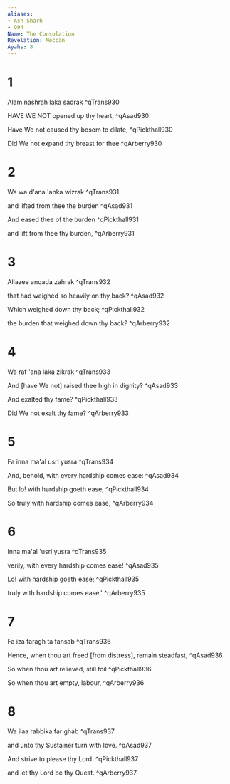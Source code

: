 ```yaml
---
aliases:
- Ash-Sharh
- Q94
Name: The Consolation
Revelation: Meccan
Ayahs: 8
---
```


# 1

Alam nashrah laka sadrak ^qTrans930


HAVE WE NOT opened up thy heart, ^qAsad930


Have We not caused thy bosom to dilate, ^qPickthall930


Did We not expand thy breast for thee ^qArberry930

# 2

Wa wa d'ana 'anka wizrak ^qTrans931


and lifted from thee the burden ^qAsad931


And eased thee of the burden ^qPickthall931


and lift from thee thy burden, ^qArberry931

# 3

Allazee anqada zahrak ^qTrans932


that had weighed so heavily on thy back? ^qAsad932


Which weighed down thy back; ^qPickthall932


the burden that weighed down thy back? ^qArberry932

# 4

Wa raf 'ana laka zikrak ^qTrans933


And [have We not] raised thee high in dignity? ^qAsad933


And exalted thy fame? ^qPickthall933


Did We not exalt thy fame? ^qArberry933

# 5

Fa inna ma'al usri yusra ^qTrans934


And, behold, with every hardship comes ease: ^qAsad934


But lo! with hardship goeth ease, ^qPickthall934


So truly with hardship comes ease, ^qArberry934

# 6

Inna ma'al 'usri yusra ^qTrans935


verily, with every hardship comes ease! ^qAsad935


Lo! with hardship goeth ease; ^qPickthall935


truly with hardship comes ease.' ^qArberry935

# 7

Fa iza faragh ta fansab ^qTrans936


Hence, when thou art freed [from distress], remain steadfast, ^qAsad936


So when thou art relieved, still toil ^qPickthall936


So when thou art empty, labour, ^qArberry936

# 8

Wa ilaa rabbika far ghab ^qTrans937


and unto thy Sustainer turn with love. ^qAsad937


And strive to please thy Lord. ^qPickthall937


and let thy Lord be thy Quest. ^qArberry937

